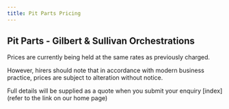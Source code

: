 ```yaml
---
title: Pit Parts Pricing
---
```


## Pit Parts - Gilbert & Sullivan Orchestrations

Prices are currently being held at the same rates as previously charged.

However, hirers should note that in accordance with modern business practice, prices are subject to alteration without notice.

Full details will be supplied as a quote when you submit your enquiry [index] (refer to the link on our home page)